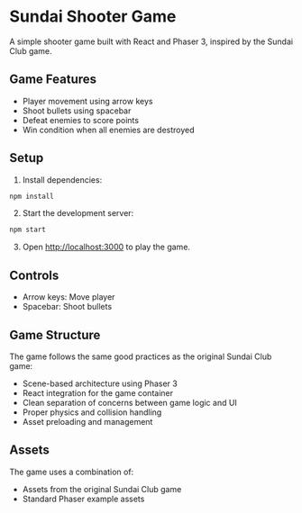 # Sundai Shooter Game

A simple shooter game built with React and Phaser 3, inspired by the Sundai Club game.

## Game Features

- Player movement using arrow keys
- Shoot bullets using spacebar
- Defeat enemies to score points
- Win condition when all enemies are destroyed

## Setup

1. Install dependencies:
```bash
npm install
```

2. Start the development server:
```bash
npm start
```

3. Open [http://localhost:3000](http://localhost:3000) to play the game.

## Controls

- Arrow keys: Move player
- Spacebar: Shoot bullets

## Game Structure

The game follows the same good practices as the original Sundai Club game:
- Scene-based architecture using Phaser 3
- React integration for the game container
- Clean separation of concerns between game logic and UI
- Proper physics and collision handling
- Asset preloading and management

## Assets

The game uses a combination of:
- Assets from the original Sundai Club game
- Standard Phaser example assets
